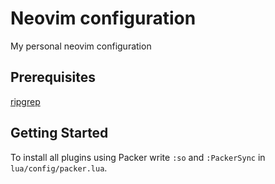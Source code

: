 # Neovim configuration
My personal neovim configuration
## Prerequisites
[ripgrep](https://github.com/BurntSushi/ripgrep)

## Getting Started
To install all plugins using Packer write `:so` and `:PackerSync` in `lua/config/packer.lua`.

